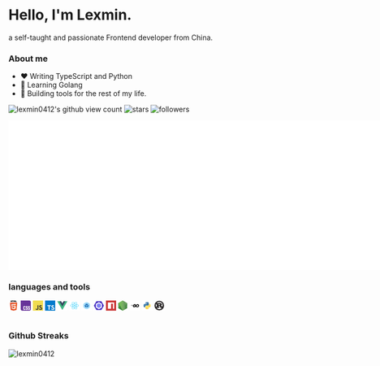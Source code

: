 # Hello, I'm Lexmin.

a self-taught and passionate Frontend developer from China.

### About me

- ❤️ Writing TypeScript and Python
- 🏫 Learning Golang
- 🔨 Building tools for the rest of my life.

![lexmin0412's github view count](https://komarev.com/ghpvc/?username=lexmin0412) ![stars](https://img.shields.io/github/stars/lexmin0412?style=social) ![followers](https://img.shields.io/github/followers/lexmin0412?color=%23ff4a4a&logoColor=%23fff&style=plastic)

<div style="display: flex;">
  <img src="https://raw.githubusercontent.com/lexmin0412/github-stats-transparent/output/generated/overview.svg" alt="lexmin0412's github stats"/>
  <img src="https://raw.githubusercontent.com/lexmin0412/github-stats-transparent/output/generated/languages.svg" alt="Top Langs"/>
</div>

### languages and tools

<code><img height="20" src="https://raw.githubusercontent.com/github/explore/80688e429a7d4ef2fca1e82350fe8e3517d3494d/topics/html/html.png"></code>
<code><img height="20" src="https://raw.githubusercontent.com/github/explore/8144ae7e9ec2274bdb8f76bdbdb6e6509538c7a8/topics/css/css.png"></code>
<code><img height="20" src="https://raw.githubusercontent.com/github/explore/80688e429a7d4ef2fca1e82350fe8e3517d3494d/topics/javascript/javascript.png"></code>
<code><img height="20" src="https://raw.githubusercontent.com/github/explore/80688e429a7d4ef2fca1e82350fe8e3517d3494d/topics/typescript/typescript.png"></code>
<code><img height="20" src="https://raw.githubusercontent.com/github/explore/80688e429a7d4ef2fca1e82350fe8e3517d3494d/topics/vue/vue.png"></code>
<code><img height="20" src="https://raw.githubusercontent.com/github/explore/80688e429a7d4ef2fca1e82350fe8e3517d3494d/topics/react/react.png"></code>
<code><img height="20" src="https://raw.githubusercontent.com/github/explore/80688e429a7d4ef2fca1e82350fe8e3517d3494d/topics/webpack/webpack.png"></code>
<code><img height="20" src="https://raw.githubusercontent.com/github/explore/80688e429a7d4ef2fca1e82350fe8e3517d3494d/topics/eslint/eslint.png"></code>
<code><img height="20" src="https://raw.githubusercontent.com/github/explore/80688e429a7d4ef2fca1e82350fe8e3517d3494d/topics/npm/npm.png"></code>
<code><img height="20" src="https://raw.githubusercontent.com/github/explore/80688e429a7d4ef2fca1e82350fe8e3517d3494d/topics/nodejs/nodejs.png"></code>
<code><img height="20" src="https://raw.githubusercontent.com/github/explore/ac0b33cc8936c152bc0dacf91436f8099a5413c9/topics/go/go.png"></code>
<code><img height="20" src="https://raw.githubusercontent.com/github/explore/80688e429a7d4ef2fca1e82350fe8e3517d3494d/topics/python/python.png"></code>
<code><img height="20" src="https://raw.githubusercontent.com/github/explore/80688e429a7d4ef2fca1e82350fe8e3517d3494d/topics/rust/rust.png"></code>

<div style="display: flex">
  
  <div>
    <h3>Github Streaks </h3>
    <p align="left"><img src="https://github-readme-streak-stats.herokuapp.com/?user=lexmin0412&theme=black-ice&hide_border=true&stroke=0000&background=0D1117&ring=e05397&fire=e05397&currStreakLabel=e05397&bg_color=30,e96443,904e95&title_color=fff&text_color=fff" alt="lexmin0412" style="height: 200px" /></p>
  </div>

</div>


